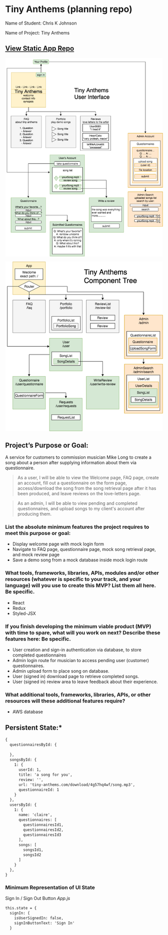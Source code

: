 # Tiny Anthems (planning repo)
Name of Student: Chris K Johnson

Name of Project: Tiny Anthems

## [View Static App Repo](https://github.com/ckjpdx/tiny-anthems-static)

![Tiny Anthems Interface](tiny-anthems-interface3.png)

![Tiny Anthems Components](tiny-anthems-components4.png)

## Project’s Purpose or Goal:

A service for customers to commission musician Mike Long to create a song about a person after supplying information about them via questionnaire.

> As a user, I will be able to view the Welcome page, FAQ page, create an account, fill out a questionnaire on the form page, access/download the song from the song retrieval page after it has been produced, and leave reviews on the love-letters page.

> As an admin, I will be able to view pending and completed questionnaires, and upload songs to my client's account after producing them.

### List the absolute minimum features the project requires to meet this purpose or goal:

* Display welcome page with mock login form
* Navigate to FAQ page, questionnaire page, mock song retrieval page, and mock review page
* Save a demo song from a mock database inside mock login route

### What tools, frameworks, libraries, APIs, modules and/or other resources (whatever is specific to your track, and your language) will you use to create this MVP? List them all here. Be specific.

* React
* Redux
* Styled-JSX

### If you finish developing the minimum viable product (MVP) with time to spare, what will you work on next? Describe these features here: Be specific.

* User creation and sign-in authentication via database, to store completed questionnaires
* Admin login route for musician to access pending user (customer) questionnaires.
* Admin upload form to place song on database.
* User (signed in) download page to retrieve completed songs.
* User (signed in) review area to leave feedback about their experience.

### What additional tools, frameworks, libraries, APIs, or other resources will these additional features require?

* AWS database

## Persistent State:*
```
{
  questionnairesById: {

  },
  songsById: {
    1: {
      userId: 1,
      title: 'a song for you',
      review: '',
      url: 'tiny-anthems.com/download/4g57hq4wf/song.mp3',
      questionnaireId: 1
    }
  },
  usersById: {
    1: {
      name: 'claire',
      questionnaires: [
        questionnairesId1,
        questionnairesId2,
        questionnairesId3
      ],
      songs: [
        songsId1,
        songsId2
      ]
    }
  },
}
```

### Minimum Representation of UI State
Sign In / Sign Out Button
*App.js*
```
this.state = {
  signIn: {
    isUserSignedIn: false,
    signInButtonText: 'Sign In'
  }
```
